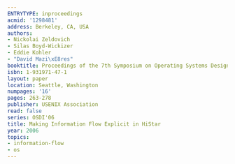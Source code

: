 ```yaml
---
ENTRYTYPE: inproceedings
acmid: '1298481'
address: Berkeley, CA, USA
authors:
- Nickolai Zeldovich
- Silas Boyd-Wickizer
- Eddie Kohler
- "David Mazi\xE8res"
booktitle: Proceedings of the 7th Symposium on Operating Systems Design and Implementation
isbn: 1-931971-47-1
layout: paper
location: Seattle, Washington
numpages: '16'
pages: 263-278
publisher: USENIX Association
read: false
series: OSDI'06
title: Making Information Flow Explicit in HiStar
year: 2006
topics:
- information-flow
- os
---
```

